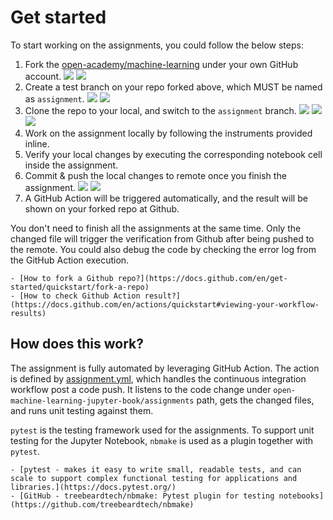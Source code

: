 
# Get started

To start working on the assignments, you could follow the below steps:

1. Fork the [open-academy/machine-learning](https://github.com/open-academy/machine-learning) under your own GitHub account.
![](../../../images/fork-01.jpg)
![](../../../images/fork-02.jpg)
2. Create a test branch on your repo forked above, which MUST be named as `assignment`.
![](../../../images/create_branch-01.jpg)
![](../../../images/create_branch-02.jpg)
3. Clone the repo to your local, and switch to the `assignment` branch.
![](../../../images/git_clone-01.jpg)
![](../../../images/git_clone-02.jpg)
![](../../../images/checkout_branch-01.jpg)
4. Work on the assignment locally by following the instruments provided inline.
5. Verify your local changes by executing the corresponding notebook cell inside the assignment.
6. Commit & push the local changes to remote once you finish the assignment.
![](../../../images/git_commit-01.jpg)
![](../../../images/git_push-01.jpg)
7. A GitHub Action will be triggered automatically, and the result will be shown on your forked repo at Github.

You don't need to finish all the assignments at the same time. Only the changed file will trigger the verification from Github after being pushed to the remote. You could also debug the code by checking the error log from the GitHub Action execution.

```{seealso}
- [How to fork a Github repo?](https://docs.github.com/en/get-started/quickstart/fork-a-repo)
- [How to check Github Action result?](https://docs.github.com/en/actions/quickstart#viewing-your-workflow-results)
```

## How does this work?

The assignment is fully automated by leveraging GitHub Action. The action is defined by [assignment.yml](https://github.com/open-academy/machine-learning/blob/main/.github/workflows/assignment.yml), which handles the continuous integration workflow post a code push. It listens to the code change under `open-machine-learning-jupyter-book/assignments` path, gets the changed files, and runs unit testing against them.

`pytest` is the testing framework used for the assignments. To support unit testing for the Jupyter Notebook, `nbmake` is used as a plugin together with `pytest`.

```{seealso}
- [pytest - makes it easy to write small, readable tests, and can scale to support complex functional testing for applications and libraries.](https://docs.pytest.org/)
- [GitHub - treebeardtech/nbmake: Pytest plugin for testing notebooks](https://github.com/treebeardtech/nbmake)
```
